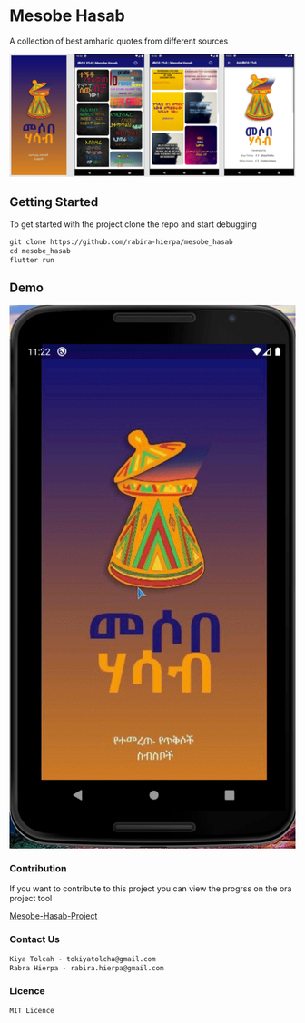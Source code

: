 # Mesobe Hasab

A collection of best amharic quotes from different sources

![Mesobe Hasab Splash Screen](./assets/promo/mesobe-hasab-promo.png)

## Getting Started

To get started with the project clone the repo and start debugging

```shell
git clone https://github.com/rabira-hierpa/mesobe_hasab
cd mesobe_hasab
flutter run
```
## Demo

![Mesobe Hasaba Promo Video](./assets/promo/mesob-hasab-promo.gif)


### Contribution

If you want to contribute to this project you can view the progrss on the ora project tool

[Mesobe-Hasab-Project]('https://ora.pm/project/222951/kanban')

### Contact Us 
    Kiya Tolcah - tokiyatolcha@gmail.com
    Rabra Hierpa - rabira.hierpa@gmail.com

### Licence
    MIT Licence
